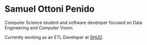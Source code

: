 # Samuel Ottoni Penido

Computer Science student and software developer focused on Data Engineering and Computer Vision.

Currently working as an ETL Developer at [SHUD](https://github.com/shudbr).
